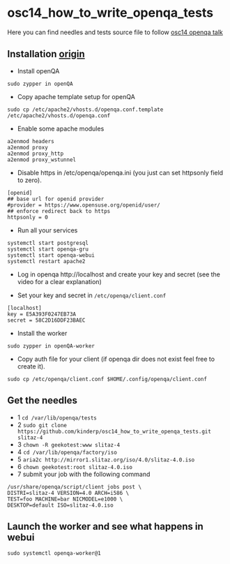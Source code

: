 # osc14_how_to_write_openqa_tests
Here you can find needles and tests source file to follow [osc14 openqa talk](https://www.youtube.com/watch?v=EM3XmaQXcLg)

## Installation [origin](https://github.com/os-autoinst/openQA/blob/master/docs/Installing.asciidoc)

* Install openQA

`sudo zypper in openQA`

* Copy apache template setup for openQA

`sudo cp /etc/apache2/vhosts.d/openqa.conf.template /etc/apache2/vhosts.d/openqa.conf`

* Enable some apache modules

```
a2enmod headers
a2enmod proxy
a2enmod proxy_http
a2enmod proxy_wstunnel
```

* Disable https in /etc/openqa/openqa.ini (you just can set httpsonly field to zero).

```
[openid]
## base url for openid provider
#provider = https://www.opensuse.org/openid/user/
## enforce redirect back to https
httpsonly = 0
```

* Run all your services
```
systemctl start postgresql
systemctl start openqa-gru
systemctl start openqa-webui
systemctl restart apache2
```

* Log in openqa http://localhost and create your key and secret (see the video for a clear explanation)

* Set your key and secret in `/etc/openqa/client.conf`

```
[localhost]
key = E5A393F0247EB73A
secret = 58C2D16DDF23BAEC
```

* Install the worker

`sudo zypper in openQA-worker`

* Copy auth file for your client (if openqa dir does not exist feel free to create it).

`sudo cp /etc/openqa/client.conf $HOME/.config/openqa/client.conf`



## Get the needles
- 1 `cd /var/lib/openqa/tests`
- 2 `sudo git clone https://github.com/kinderp/osc14_how_to_write_openqa_tests.git slitaz-4`
- 3 `chown -R geekotest:www slitaz-4`
- 4 `cd /var/lib/openqa/factory/iso`
- 5 `aria2c http://mirror1.slitaz.org/iso/4.0/slitaz-4.0.iso`
- 6 `chown geekotest:root slitaz-4.0.iso`
- 7 submit your job with the following command

```
/usr/share/openqa/script/client jobs post \
DISTRI=slitaz-4 VERSION=4.0 ARCH=i586 \
TEST=foo MACHINE=bar NICMODEL=e1000 \
DESKTOP=default ISO=slitaz-4.0.iso
```

## Launch the worker and see what happens in webui

`sudo systemctl openqa-worker@1`
